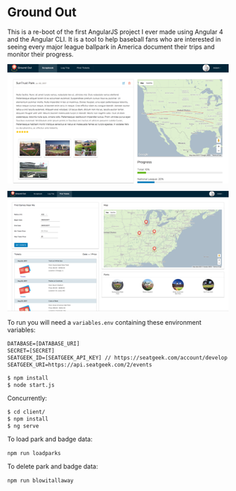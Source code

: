 # Ground Out
This is a re-boot of the first AngularJS project I ever made using Angular 4 and the Angular CLI. It is a tool to help baseball fans who are interested in seeing every major league ballpark in America document their trips and monitor their progress.

![ScreenShot](screenshot1.png "Screenshot 1")

![ScreenShot](screenshot2.png "Screenshot 2")

To run you will need a `variables.env` containing these environment variables:
```
DATABASE=[DATABASE_URI]
SECRET=[SECRET]
SEATGEEK_ID=[SEATGEEK_API_KEY] // https://seatgeek.com/account/develop
SEATGEEK_URI=https://api.seatgeek.com/2/events
```

```
$ npm install
$ node start.js
```
Concurrently:
```
$ cd client/
$ npm install
$ ng serve
```

To load park and badge data:

`
npm run loadparks
`

To delete park and badge data:

`npm run blowitallaway`
